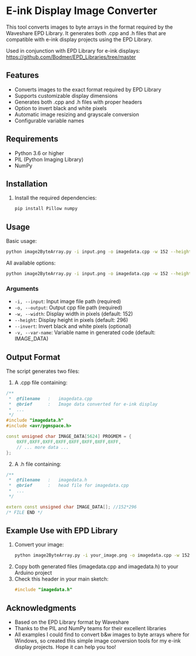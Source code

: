 # E-ink Display Image Converter
This tool converts images to byte arrays in the format required by the Waveshare EPD Library. It generates both .cpp and .h files that are compatible with e-ink display projects using the EPD Library.

Used in conjunction with EPD Library for e-ink displays: https://github.com/Bodmer/EPD_Libraries/tree/master

## Features
- Converts images to the exact format required by EPD Library
- Supports customizable display dimensions
- Generates both .cpp and .h files with proper headers
- Option to invert black and white pixels
- Automatic image resizing and grayscale conversion
- Configurable variable names

## Requirements
- Python 3.6 or higher
- PIL (Python Imaging Library)
- NumPy

## Installation
1. Install the required dependencies:
   ```bash
   pip install Pillow numpy
   ```

## Usage
Basic usage:
```bash
python image2ByteArray.py -i input.png -o imagedata.cpp -w 152 --height 296
```

All available options:
```bash
python image2ByteArray.py -i input.png -o imagedata.cpp -w 152 --height 296 --invert --var-name CUSTOM_NAME
```

### Arguments
- `-i, --input`: Input image file path (required)
- `-o, --output`: Output cpp file path (required)
- `-w, --width`: Display width in pixels (default: 152)
- `--height`: Display height in pixels (default: 296)
- `--invert`: Invert black and white pixels (optional)
- `-v, --var-name`: Variable name in generated code (default: IMAGE_DATA)

## Output Format
The script generates two files:

1. A .cpp file containing:
```cpp
/**
 *  @filename   :   imagedata.cpp
 *  @brief      :   Image data converted for e-ink display
 *  ...
 */
#include "imagedata.h"
#include <avr/pgmspace.h>

const unsigned char IMAGE_DATA[5624] PROGMEM = {
    0XFF,0XFF,0XFF,0XFF,0XFF,0XFF,0XFF,0XFF,
    // ... more data ...
};
```

2. A .h file containing:
```cpp
/**
 *  @filename   :   imagedata.h
 *  @brief      :   head file for imagedata.cpp
 *  ...
 */

extern const unsigned char IMAGE_DATA[]; //152*296
/* FILE END */
```

## Example Use with EPD Library
1. Convert your image:
   ```bash
   python image2ByteArray.py -i your_image.png -o imagedata.cpp -w 152 --height 296
   ```
2. Copy both generated files (imagedata.cpp and imagedata.h) to your Arduino project
3. Check this header in your main sketch:
   ```cpp
   #include "imagedata.h"
   ```

## Acknowledgments
- Based on the EPD Library format by Waveshare
- Thanks to the PIL and NumPy teams for their excellent libraries
- All examples I could find to convert b&w images to byte arrays where for Windows, so created this simple image conversion tools for my e-ink display projects. Hope it can help you too!
